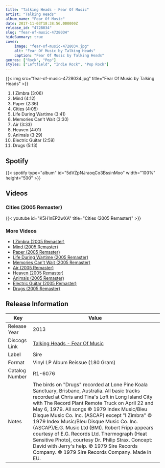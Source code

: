 ```yaml
---
title: "Talking Heads - Fear Of Music"
artist: "Talking Heads"
album_name: "Fear Of Music"
date: 2017-11-03T18:38:56.000000Z
release_id: "4728034"
slug: "fear-of-music-4728034"
hideSummary: true
cover:
    image: "fear-of-music-4728034.jpg"
    alt: "Fear Of Music by Talking Heads"
    caption: "Fear Of Music by Talking Heads"
genres: ["Rock", "Pop"]
styles: ["Leftfield", "Indie Rock", "Pop Rock"]
---
```


{{< img src="fear-of-music-4728034.jpg" title="Fear Of Music by Talking Heads" >}}

<!-- section break -->

1. I Zimbra (3:06)
2. Mind (4:12)
3. Paper (2:36)
4. Cities (4:05)
5. Life During Wartime (3:41)
6. Memories Can't Wait (3:30)
7. Air (3:33)
8. Heaven (4:01)
9. Animals (3:29)
10. Electric Guitar (2:59)
11. Drugs (5:13)

<!-- section break -->


## Spotify
{{< spotify type="album" id="5dVZpNJraoqCo3BssinMoo" width="100%" height="500" >}}



## Videos
### Cities (2005 Remaster)
{{< youtube id="K5H1nEP2wXA" title="Cities (2005 Remaster)" >}}<br>

### More Videos

- [I Zimbra (2005 Remaster)](https://www.youtube.com/watch?v=qKFn66dzdz0)
- [Mind (2005 Remaster)](https://www.youtube.com/watch?v=ehB6462JHog)
- [Paper (2005 Remaster)](https://www.youtube.com/watch?v=swCk2wKPK6Y)
- [Life During Wartime (2005 Remaster)](https://www.youtube.com/watch?v=_NywTcGOUkE)
- [Memories Can't Wait (2005 Remaster)](https://www.youtube.com/watch?v=ssCFwQkyCeI)
- [Air (2005 Remaster)](https://www.youtube.com/watch?v=i6WaEcv9sdw)
- [Heaven (2005 Remaster)](https://www.youtube.com/watch?v=JAa7J10D8Qw)
- [Animals (2005 Remaster)](https://www.youtube.com/watch?v=eBiIFhg0Jnc)
- [Electric Guitar (2005 Remaster)](https://www.youtube.com/watch?v=GFmVwSRZcZE)
- [Drugs (2005 Remaster)](https://www.youtube.com/watch?v=vlc0_GUdfIQ)


## Release Information
|  Key           | Value                                                |
| ---------------| ---------------------------------------------------- |
| Release Year   | 2013                                   |
| Discogs Link   | [Talking Heads - Fear Of Music](https://www.discogs.com/release/4728034-Talking-Heads-Fear-Of-Music) |
| Label          | Sire |
| Format         | Vinyl LP Album Reissue (180 Gram) |
| Catalog Number | R1-6076 |
| Notes | The birds on "Drugs" recorded at Lone Pine Koala Sanctuary, Brisbane, Australia.    All basic tracks recorded at Chris and Tina's Loft in Long Island City with The Record Plant Remote Truck on April 22 and May 6, 1979.    All songs ℗ 1979 Index Music/Bleu Disque Music Co. Inc. (ASCAP)  except "I Zimbra" © 1979 Index Music/Bleu Disque Music Co. Inc. (ASCAP)/E.G. Music Ltd (BMI).     Robert Fripp appears courtesy of E.G. Records Ltd.    Thermograph (Heat Sensitive Photo), courtesy Dr. Philip Strax. Concept: David with Jerry's help.    ℗ 1979 Sire Records Company.  © 1979 Sire Records Company.    Made in EU.   |